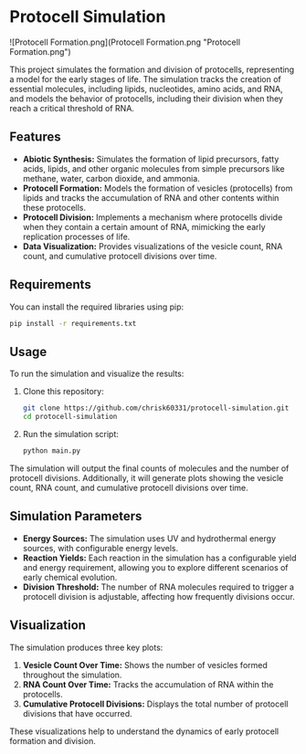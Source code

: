 # Protocell Simulation

![Protocell Formation.png](Protocell Formation.png "Protocell Formation.png")

This project simulates the formation and division of protocells, representing a model for the early stages of life. The simulation tracks the creation of essential molecules, including lipids, nucleotides, amino acids, and RNA, and models the behavior of protocells, including their division when they reach a critical threshold of RNA.

## Features

- **Abiotic Synthesis:** Simulates the formation of lipid precursors, fatty acids, lipids, and other organic molecules from simple precursors like methane, water, carbon dioxide, and ammonia.
- **Protocell Formation:** Models the formation of vesicles (protocells) from lipids and tracks the accumulation of RNA and other contents within these protocells.
- **Protocell Division:** Implements a mechanism where protocells divide when they contain a certain amount of RNA, mimicking the early replication processes of life.
- **Data Visualization:** Provides visualizations of the vesicle count, RNA count, and cumulative protocell divisions over time.

## Requirements
You can install the required libraries using pip:

```bash
pip install -r requirements.txt
```
## Usage
To run the simulation and visualize the results:

1. Clone this repository:
    ```bash
    git clone https://github.com/chrisk60331/protocell-simulation.git
    cd protocell-simulation
    ```

2. Run the simulation script:
    ```bash
    python main.py
    ```

The simulation will output the final counts of molecules and the number of protocell divisions. Additionally, it will generate plots showing the vesicle count, RNA count, and cumulative protocell divisions over time.

## Simulation Parameters

- **Energy Sources:** The simulation uses UV and hydrothermal energy sources, with configurable energy levels.
- **Reaction Yields:** Each reaction in the simulation has a configurable yield and energy requirement, allowing you to explore different scenarios of early chemical evolution.
- **Division Threshold:** The number of RNA molecules required to trigger a protocell division is adjustable, affecting how frequently divisions occur.

## Visualization

The simulation produces three key plots:
1. **Vesicle Count Over Time:** Shows the number of vesicles formed throughout the simulation.
2. **RNA Count Over Time:** Tracks the accumulation of RNA within the protocells.
3. **Cumulative Protocell Divisions:** Displays the total number of protocell divisions that have occurred.

These visualizations help to understand the dynamics of early protocell formation and division.

```